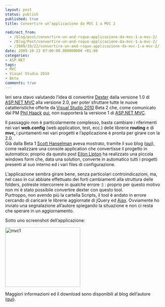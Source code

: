 ```yaml
---
layout: post
status: publish
published: true
title: Convertire un’applicazione da MVC 1 a MVC 2

redirect_from: 
  - /blog/post/convertire-un-and-rsquo-applicazione-da-mvc-1-a-mvc-2/
  - /Blog/Post/convertire-un-and-rsquo-applicazione-da-mvc-1-a-mvc-2/
  - /2009/10/22/convertire-un-and-rsquo-applicazione-da-mvc-1-a-mvc-2/
date: 2009-10-22 07:00:00.000000000 +01:00
categories:
- ASP.NET
tags:
- MVC
- Visual Studio 2010
- Beta
comments: true
---
```

<p>
	Ieri sera stavo valutando l&rsquo;idea di convertire <a href="http://imperugo.tostring.it/Categories/Archive/Dexter" target="_blank" title="Dexter Blog Engine">Dexter</a> dalla versione 1.0 di <a href="http://imperugo.tostring.it/Categories/Archive/MVC" target="_blank" title="ASP.NET MVC">ASP.NET MVC</a> alla versione 2.0, per poter sfruttare tutte le nuove catatteristiche offerte da <a href="http://imperugo.tostring.it/tags/archive/visual+studio+2010" target="_blank" title="Visual Studio 2010">Visual Studio 2010</a> Beta 2 che, come comunicato dal PM <a href="http://haacked.com/" rel="nofollow" target="_blank">Phil Haack</a>&nbsp;<a href="http://haacked.com/archive/2009/10/20/vs10beta2-and-aspnetmvc.aspx" rel="nofollow" target="_blank" title="VS10 Beta 2 From an ASP.NET MVC Perspective">qui</a>, non supporter&agrave; la versione 1 di <a href="http://imperugo.tostring.it/Categories/Archive/MVC" target="_blank" title="ASP.NET MVC">ASP.NET MVC</a>.</p>
<p>
	Il passaggio non &egrave; particolarmente complesso, basta cambiare i riferimenti nei vari <strong>web.config</strong> (web application, test, ecc.) delle librerie <strong>routing</strong> e di <strong>mvc, </strong>i puntamenti nei vari progetti e l&rsquo;applicazione &egrave; pronta per girare con la 2.0.&nbsp; <br />
	Gi&agrave; dalla Beta 1 <a href="http://www.hanselman.com/blog/" rel="nofollow" target="_blank" title="Scott Hanselman">Scott Hanselman</a> aveva mostrato, tramite il suo blog (<a href="http://www.hanselman.com/blog/CheesyASPNETMVCProjectUpgraderForVisualStudio2010Beta1.aspx" rel="nofollow" target="_blank" title="Cheesy ASP.NET MVC Project Upgrader for Visual Studio 2010 Beta 1">qui</a>), come realizzare una console application che convertisse il progetto in automatico; proprio da questo post <a href="http://weblogs.asp.net/leftslipper/default.aspx" rel="nofollow" target="_blank" title="Eilon Lipton'Blog">Eilon Lipton</a> ha realizzato una piccola windows form che, data una solution, converte in automatico tutti i progetti presenti al suo interno ed i vari files di configurazione.</p>
<p>
	L&rsquo;applicazione sembra girare bene, senza particolari controindicazioni, ma, nel caso in cui abbiate effettuato dei forti cambiamenti alla struttura delle folders, potreste intercorrere in qualche errore :) : proprio per questo motivo non mi &egrave; stato possibile convertire dexter con questo tool. <br />
	Purtroppo, non avendo pi&ugrave; la cartella Scripts, il tool &egrave; andato in errore cercando di caricare le librerie aggiornate di jQuery ed <a href="http://en.wikipedia.org/wiki/Ajax_(programming)" rel="nofollow" target="_blank">Ajax</a>. Ovviamente ho inviato una segnalazione all&rsquo;autore spiegando la situazione e non ci resta che sperare in un aggiornamento.</p>
<p>
	Sotto uno screenshot dell&rsquo;applicazione:</p>
<p>
	<a href="http://imperugo.tostring.it/Content/Uploaded/image/mvc1.jpg" rel="shadowbox"><img alt="mvc1" border="0" height="193" src="http://imperugo.tostring.it/Content/Uploaded/image/mvc1_thumb.jpg" style="border-bottom: 0px; border-left: 0px; display: inline; border-top: 0px; border-right: 0px" title="mvc1" width="244" /></a></p>
<p>
	Maggiori informazioni ed il download sono disponibili al blog dell&rsquo;autore (<a href="http://weblogs.asp.net/leftslipper/archive/2009/10/19/migrating-asp-net-mvc-1-0-applications-to-asp-net-mvc-2.aspx" rel="nofollow" target="_blank" title="Migrating ASP.NET MVC 1.0 applications to ASP.NET MVC 2">qui</a>).</p>

